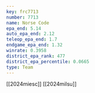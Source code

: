 ```yaml
---
key: frc7713
number: 7713
name: Norse Code
epa_end: 5.14
auto_epa_end: 2.12
teleop_epa_end: 1.7
endgame_epa_end: 1.32
winrate: 0.3958
district_epa_rank: 477
district_epa_percentile: 0.0665
type: Team
---
```

[[2024miesc]]
[[2024milsu]]
